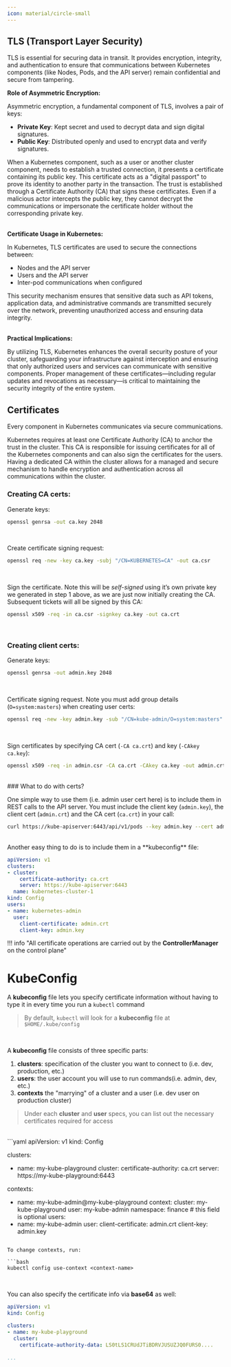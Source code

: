 ```yaml
---
icon: material/circle-small
---
```



## TLS (Transport Layer Security)
TLS is essential for securing data in transit. It provides encryption, integrity, and authentication to ensure that communications between Kubernetes components (like Nodes, Pods, and the API server) remain confidential and secure from tampering.

**Role of Asymmetric Encryption:**

Asymmetric encryption, a fundamental component of TLS, involves a pair of keys:

- **Private Key**: Kept secret and used to decrypt data and sign digital signatures.
- **Public Key**: Distributed openly and used to encrypt data and verify signatures.

When a Kubernetes component, such as a user or another cluster component, needs to establish a trusted connection, it presents a certificate containing its public key. This certificate acts as a "digital passport" to prove its identity to another party in the transaction. The trust is established through a Certificate Authority (CA) that signs these certificates. Even if a malicious actor intercepts the public key, they cannot decrypt the communications or impersonate the certificate holder without the corresponding private key.
<br><br>

**Certificate Usage in Kubernetes:**

In Kubernetes, TLS certificates are used to secure the connections between:
- Nodes and the API server
- Users and the API server
- Inter-pod communications when configured

This security mechanism ensures that sensitive data such as API tokens, application data, and administrative commands are transmitted securely over the network, preventing unauthorized access and ensuring data integrity.
<br><br>

**Practical Implications:**

By utilizing TLS, Kubernetes enhances the overall security posture of your cluster, safeguarding your infrastructure against interception and ensuring that only authorized users and services can communicate with sensitive components. Proper management of these certificates—including regular updates and revocations as necessary—is critical to maintaining the security integrity of the entire system.



## Certificates
Every component in Kubernetes communicates via secure communications. 

Kubernetes requires at least one Certificate Authority (CA) to anchor the trust in the cluster. This CA is responsible for issuing certificates for all of the Kubernetes components and can also sign the certificates for the users. Having a dedicated CA within the cluster allows for a managed and secure mechanism to handle encryption and authentication across all communications within the cluster.


### Creating CA certs:

Generate keys:
    
```bash
openssl genrsa -out ca.key 2048
```
    
<br>

Create certificate signing request:
```bash
openssl req -new -key ca.key -subj "/CN=KUBERNETES=CA" -out ca.csr
```
<br>

Sign the certificate. Note this will be *self-signed* using it’s own private key we generated in step 1 above, as we are just now initially creating the CA. Subsequent tickets will all be signed by this CA:    
```bash
openssl x509 -req -in ca.csr -signkey ca.key -out ca.crt
```
<br>

### Creating client certs:

Generate keys:    
```bash
openssl genrsa -out admin.key 2048
```

<br>

Certificate signing request. Note you must add group details (`O=system:masters`) when creating user certs:   
```bash
openssl req -new -key admin.key -sub "/CN=kube-admin/O=system:masters" -out admin.csr
```
<br>

Sign certificates by specifying CA cert (`-CA ca.crt`) and key (`-CAkey ca.key`):    
```bash
openssl x509 -req -in admin.csr -CA ca.crt -CAkey ca.key -out admin.crt
```
    
<br>
### What to do with certs?

One simple way to use them (i.e. admin user cert here) is to include them in REST calls to the API server. You must include the client key (`admin.key`), the client cert (`admin.crt`) and the CA cert (`ca.crt`) in your call:

```bash
curl https://kube-apiserver:6443/api/v1/pods --key admin.key --cert admin.crt --cacert ca.crt
```
<br>
Another easy thing to do is to include them in a **kubeconfig** file:

```yaml
apiVersion: v1
clusters:
- cluster:
    certificate-authority: ca.crt
    server: https://kube-apiserver:6443
  name: kubernetes-cluster-1
kind: Config
users:
- name: kubernetes-admin
  user:
    client-certificate: admin.crt
    client-key: admin.key
```

!!! info "All certificate operations are carried out by the **ControllerManager** on the control plane"
<br>
# KubeConfig

A **kubeconfig** file lets you specify certificate information without having to type it in every time you run a `kubectl` command
> By default, `kubectl` will look for a **kubeconfig** file at `$HOME/.kube/config`

<br>

A **kubeconfig** file consists of three specific parts:
1. **clusters**: specification of the cluster you want to connect to (i.e. dev, production, etc.)
2. **users**: the user account you will use to run commands(i.e. admin, dev, etc.)
3. **contexts** the "marrying" of a cluster and a user (i.e. dev user on production cluster)
> Under each **cluster** and **user** specs, you can list out the necessary certificates required for access

<br>
```yaml
apiVersion: v1
kind: Config

clusters:
- name: my-kube-playground
  cluster:
    certificate-authority: ca.crt
    server: https://my-kube-playground:6443
    
contexts:
- name: my-kube-admin@my-kube-playground
  context:
    cluster: my-kube-playground
    user: my-kube-admin
    namespace: finance # this field is optional
users:
- name: my-kube-admin
  user:
    client-certificate: admin.crt
    client-key: admin.key
```

To change contexts, run:
    
```bash
kubectl config use-context <context-name>
```
<br>
    

You can also specify the certificate info via **base64** as well:
``` yaml
apiVersion: v1
kind: Config

clusters:
- name: my-kube-playground
  cluster:
    certificate-authority-data: LS0tLS1CRUdJTiBDRVJUSUZJQ0FURS0....
    
...
```